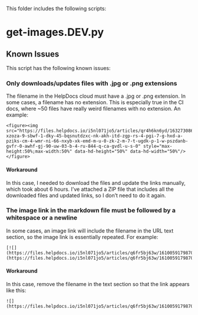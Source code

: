 This folder includes the following scripts:

# get-images.DEV.py



## Known Issues
This script has the following known issues:


### Only downloads/updates files with .jpg or .png extensions

The filename in the HelpDocs cloud must have a .jpg or .png extension. In some cases, a filename has no extension. This is especially true in the CI docs, where ~50 files have really weird filenames with no extension. An example:

```
<figure><img src="https://files.helpdocs.io/i5nl071jo5/articles/qr4h6kn6yd/1632730868502/uobh-xzoza-9-sbwf-1-dky-45-bqsnutdzxc-nk-akh-itd-zgp-rs-4-pgi-7-g-hxd-a-pziks-cm-4-wmr-ni-66-nxyb-xk-emd-m-u-0-zk-2-m-7-t-ugdk-p-1-w-pszdanb-gvfr-0-awhf-gj-90-uw-03-b-4-ru-844-q-ca-gvdl-u-s-0" style="max-height:50%;max-width:50%" data-hd-height="50%" data-hd-width="50%"/></figure>
```

#### Workaround

In this case, I needed to download the files and update the links manually, which took about 6 hours. I’ve attached a ZIP file that includes all the downloaded files and updated links, so I don’t need to do it again. 

### The image link in the markdown file must be followed by a whitespace or a newline

In some cases, an image link will include the filename in the URL text section, so the image link is essentially repeated. For example: 

```
[![](https://files.helpdocs.io/i5nl071jo5/articles/q6fr5bj63w/1610059179870/image.png)](https://files.helpdocs.io/i5nl071jo5/articles/q6fr5bj63w/1610059179870/image.png
```

#### Workaround


In this case, remove the filename in the text section so that the link appears like this:
```
![](https://files.helpdocs.io/i5nl071jo5/articles/q6fr5bj63w/1610059179870/image)
```
